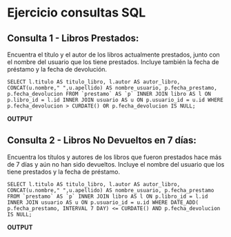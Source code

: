 # Ejercicio consultas SQL

## Consulta 1 - Libros Prestados:

Encuentra el título y el autor de los libros actualmente prestados, junto con el nombre del usuario que los tiene prestados. Incluye también la fecha de préstamo y la fecha de devolución.

```mysql
SELECT l.titulo AS titulo_libro, l.autor AS autor_libro, CONCAT(u.nombre," ",u.apellido) AS nombre_usuario, p.fecha_prestamo, p.fecha_devolucion FROM `prestamo` AS `p` INNER JOIN libro AS l ON p.libro_id = l.id INNER JOIN usuario AS u ON p.usuario_id = u.id WHERE p.fecha_devolucion > CURDATE() OR p.fecha_devolucion IS NULL;
```

**OUTPUT**

## Consulta 2 - Libros No Devueltos en 7 días:

Encuentra los títulos y autores de los libros que fueron prestados hace más de 7 días y aún no han sido devueltos. Incluye el nombre del usuario que los tiene prestados y la fecha de préstamo.

```mysql
SELECT l.titulo AS titulo_libro, l.autor AS autor_libro, CONCAT(u.nombre," ",u.apellido) AS nombre_usuario, p.fecha_prestamo FROM `prestamo` AS `p` INNER JOIN libro AS l ON p.libro_id = l.id INNER JOIN usuario AS u ON p.usuario_id = u.id WHERE DATE_ADD( p.fecha_prestamo, INTERVAL 7 DAY) <= CURDATE() AND p.fecha_devolucion IS NULL;
```

**OUTPUT**
